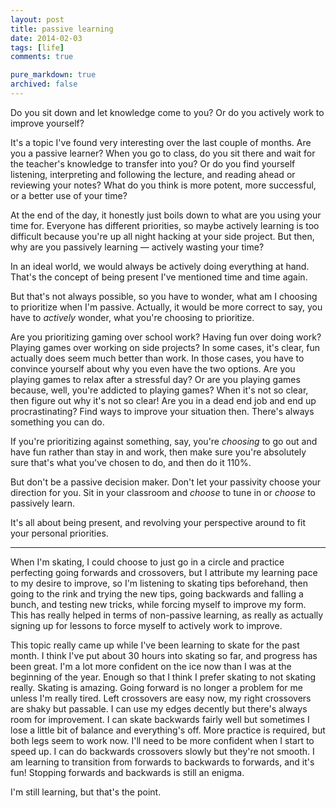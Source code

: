 ```yaml
---
layout: post
title: passive learning
date: 2014-02-03
tags: [life]
comments: true

pure_markdown: true
archived: false
---
```


Do you sit down and let knowledge come to you? Or do you actively work to improve yourself? 

It's a topic I've found very interesting over the last couple of months. Are you a passive learner? When you go to class, do you sit there and wait for the teacher's knowledge to transfer into you? Or do you find yourself listening, interpreting and following the lecture, and reading ahead or reviewing your notes? What do you think is more potent, more successful, or a better use of your time?

At the end of the day, it honestly just boils down to what are you using your time for. Everyone has different priorities, so maybe actively learning is too difficult because you're up all night hacking at your side project. But then, why are you passively learning &mdash; actively wasting your time? 

In an ideal world, we would always be actively doing everything at hand. That's the concept of being present I've mentioned time and time again.

But that's not always possible, so you have to wonder, what am I choosing to prioritize when I'm passive. Actually, it would be more correct to say, you have to *actively* wonder, what you're choosing to prioritize. 

Are you prioritizing gaming over school work? Having fun over doing work? Playing games over working on side projects? In some cases, it's clear, fun actually does seem much better than work. In those cases, you have to convince yourself about why you even have the two options. Are you playing games to relax after a stressful day? Or are you playing games because, well, you're addicted to playing games? When it's not so clear, then figure out why it's not so clear! Are you in a dead end job and end up procrastinating? Find ways to improve your situation then. There's always something you can do.

If you're prioritizing against something, say, you're *choosing* to go out and have fun rather than stay in and work, then make sure you're absolutely sure that's what you've chosen to do, and then do it 110%. 

But don't be a passive decision maker. Don't let your passivity choose your direction for you. Sit in your classroom and *choose* to tune in or *choose* to passively learn. 

It's all about being present, and revolving your perspective around to fit your personal priorities.


-------

When I'm skating, I could choose to just go in a circle and practice perfecting going forwards and crossovers, but I attribute my learning pace to my desire to improve, so I'm listening to skating tips beforehand, then going to the rink and trying the new tips, going backwards and falling a bunch, and testing new tricks, while forcing myself to improve my form. This has really helped in terms of non-passive learning, as really as actually signing up for lessons to force myself to actively work to improve.

This topic really came up while I've been learning to skate for the past month. I think I've put about 30 hours into skating so far, and progress has been great. I'm a lot more confident on the ice now than I was at the beginning of the year. Enough so that I think I prefer skating to not skating really. Skating is amazing. Going forward is no longer a problem for me unless I'm really tired. Left crossovers are easy now, my right crossovers are shaky but passable. I can use my edges decently but there's always room for improvement. I can skate backwards fairly well but sometimes I lose a little bit of balance and everything's off. More practice is required, but both legs seem to work now. I'll need to be more confident when I start to speed up. I can do backwards crossovers slowly but they're not smooth. I am learning to transition from forwards to backwards to forwards, and it's fun! Stopping forwards and backwards is still an enigma. 

I'm still learning, but that's the point.